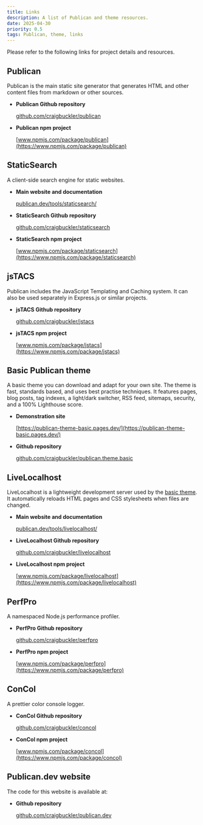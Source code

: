 ```yaml
---
title: Links
description: A list of Publican and theme resources.
date: 2025-04-30
priority: 0.5
tags: Publican, theme, links
---
```


Please refer to the following links for project details and resources.

## Publican

Publican is the main static site generator that generates HTML and other content files from markdown or other sources.

* **Publican Github repository**

  [github.com/craigbuckler/publican](https://github.com/craigbuckler/publican)

* **Publican npm project**

  [www.npmjs.com/package/publican](https://www.npmjs.com/package/publican)


## StaticSearch

A client-side search engine for static websites.

* **Main website and documentation**

  [publican.dev/tools/staticsearch/](https://publican.dev/tools/staticsearch/)

* **StaticSearch Github repository**

  [github.com/craigbuckler/staticsearch](https://github.com/craigbuckler/staticsearch)

* **StaticSearch npm project**

  [www.npmjs.com/package/staticsearch](https://www.npmjs.com/package/staticsearch)


## jsTACS

Publican includes the JavaScript Templating and Caching system. It can also be used separately in Express.js or similar projects.

* **jsTACS Github repository**

  [github.com/craigbuckler/jstacs](https://github.com/craigbuckler/jstacs)

* **jsTACS npm project**

  [www.npmjs.com/package/jstacs](https://www.npmjs.com/package/jstacs)


## Basic Publican theme

A basic theme you can download and adapt for your own site. The theme is fast, standards based, and uses best practise techniques. It features pages, blog posts, tag indexes, a light/dark switcher, RSS feed, sitemaps, security, and a 100% Lighthouse score.

* **Demonstration site**

  [https://publican-theme-basic.pages.dev/](https://publican-theme-basic.pages.dev/)

* **Github repository**

  [github.com/craigbuckler/publican.theme.basic](https://github.com/craigbuckler/publican.theme.basic)


## LiveLocalhost

LiveLocalhost is a lightweight development server used by the [basic theme](#basic-publican-theme). It automatically reloads HTML pages and CSS stylesheets when files are changed.

* **Main website and documentation**

  [publican.dev/tools/livelocalhost/](https://publican.dev/tools/livelocalhost/)

* **LiveLocalhost Github repository**

  [github.com/craigbuckler/livelocalhost](https://github.com/craigbuckler/livelocalhost)

* **LiveLocalhost npm project**

  [www.npmjs.com/package/livelocalhost](https://www.npmjs.com/package/livelocalhost)


## PerfPro

A namespaced Node.js performance profiler.

* **PerfPro Github repository**

  [github.com/craigbuckler/perfpro](https://github.com/craigbuckler/perfpro)

* **PerfPro npm project**

  [www.npmjs.com/package/perfpro](https://www.npmjs.com/package/perfpro)


## ConCol

A prettier color console logger.

* **ConCol Github repository**

  [github.com/craigbuckler/concol](https://github.com/craigbuckler/concol)

* **ConCol npm project**

  [www.npmjs.com/package/concol](https://www.npmjs.com/package/concol)


## Publican.dev website

The code for this website is available at:

* **Github repository**

  [github.com/craigbuckler/publican.dev](https://github.com/craigbuckler/publican.dev)
